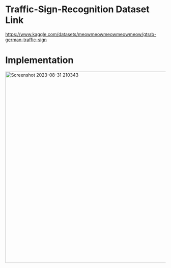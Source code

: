 # Traffic-Sign-Recognition Dataset Link
https://www.kaggle.com/datasets/meowmeowmeowmeowmeow/gtsrb-german-traffic-sign

# Implementation 
<img width="602" alt="Screenshot 2023-08-31 210343" src="https://github.com/Rav-Kiran123/Traffic-Sign-Recognition/assets/89346194/2a710763-bc22-4bd3-aa85-a18c71285b4b">
